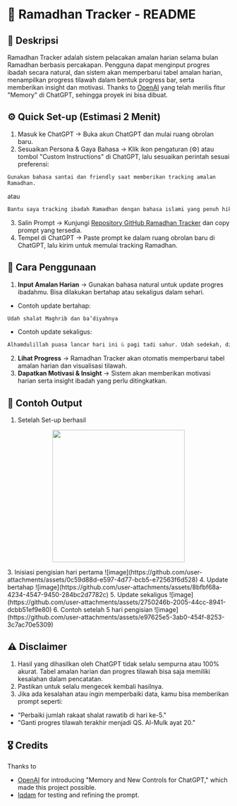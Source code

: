 # 📌 Ramadhan Tracker - README

## 📖 Deskripsi 
Ramadhan Tracker adalah sistem pelacakan amalan harian selama bulan Ramadhan berbasis percakapan. Pengguna dapat menginput progres ibadah secara natural, dan sistem akan memperbarui tabel amalan harian, menampilkan progress tilawah dalam bentuk progress bar, serta memberikan insight dan motivasi. Thanks to [OpenAI](https://openai.com/index/memory-and-new-controls-for-chatgpt/) yang telah merilis fitur "Memory" di ChatGPT, sehingga proyek ini bisa dibuat.

## ⚙️ Quick Set-up (Estimasi 2 Menit)
1. Masuk ke ChatGPT → Buka akun ChatGPT dan mulai ruang obrolan baru.
2. Sesuaikan Persona & Gaya Bahasa → Klik ikon pengaturan (⚙️) atau tombol "Custom Instructions" di ChatGPT, lalu sesuaikan perintah sesuai preferensi:
```pyhton
Gunakan bahasa santai dan friendly saat memberikan tracking amalan Ramadhan.
```
atau
```python
Bantu saya tracking ibadah Ramadhan dengan bahasa islami yang penuh hikmah.
``` 
3. Salin Prompt → Kunjungi [Repository GitHub Ramadhan Tracker](https://github.com/wsuryaningrat/ramadhanTracker-ChatGPT/blob/main/prompt) dan copy prompt yang tersedia.
4. Tempel di ChatGPT → Paste prompt ke dalam ruang obrolan baru di ChatGPT, lalu kirim untuk memulai tracking Ramadhan.

## 📌 Cara Penggunaan
1. **Input Amalan Harian** → Gunakan bahasa natural untuk update progres ibadahmu. Bisa dilakukan bertahap atau sekaligus dalam sehari.
- Contoh update bertahap:

```python
Udah shalat Maghrib dan ba’diyahnya
```
 
- Contoh update sekaligus:
```python
Alhamdulillah puasa lancar hari ini & pagi tadi sahur. Udah sedekah, dzikir pagi petang, shalat wajib 5 waktu dan semua rawatib, shalat tarawih, tilawah sampai Ali Imran:91, shalat tarawih dan ikut kajian. 
```
2. **Lihat Progress** → Ramadhan Tracker akan otomatis memperbarui tabel amalan harian dan visualisasi tilawah.
3. **Dapatkan Motivasi & Insight** → Sistem akan memberikan motivasi harian serta insight ibadah yang perlu ditingkatkan.

## 📌 Contoh Output
1. Setelah Set-up berhasil
<p align="center"><img height="300" src="https://github.com/user-attachments/assets/c6ef3563-e4f4-42ad-b1b2-1852c73cbcf2"></p> 
3. Inisiasi pengisian hari pertama
   ![image](https://github.com/user-attachments/assets/0c59d88d-e597-4d77-bcb5-e72563f6d528)
4. Update bertahap
   ![image](https://github.com/user-attachments/assets/8bfbf68a-4234-4547-9450-284bc2d7782c)
5. Update sekaligus
   ![image](https://github.com/user-attachments/assets/2750246b-2005-44cc-8941-dcbb51ef9e80)
6. Contoh setelah 5 hari pengisian
   ![image](https://github.com/user-attachments/assets/e97625e5-3ab0-454f-8253-3c7ac70e5309)

## ⚠️ Disclaimer
1. Hasil yang dihasilkan oleh ChatGPT tidak selalu sempurna atau 100% akurat. Tabel amalan harian dan progres tilawah bisa saja memiliki kesalahan dalam pencatatan.
2. Pastikan untuk selalu mengecek kembali hasilnya.
3. Jika ada kesalahan atau ingin memperbaiki data, kamu bisa memberikan prompt seperti:
- "Perbaiki jumlah rakaat shalat rawatib di hari ke-5."
- "Ganti progres tilawah terakhir menjadi QS. Al-Mulk ayat 20."

## 🎖 Credits
Thanks to 
- [OpenAI](https://openai.com/index/memory-and-new-controls-for-chatgpt/) for introducing "Memory and New Controls for ChatGPT," which made this project possible.
- [Iqdam](https://github.com/iqdamsyd) for testing and refining the prompt.

